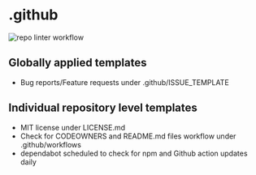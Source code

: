 # .github
![repo linter workflow](https://github.com/initialstate/.github/actions/workflows/check_essential_files.yml/badge.svg)


## Globally applied templates

- Bug reports/Feature requests under .github/ISSUE_TEMPLATE


## Individual repository level templates

- MIT license under LICENSE.md
- Check for CODEOWNERS and README.md files workflow under .github/workflows
- dependabot scheduled to check for npm and Github action updates daily
